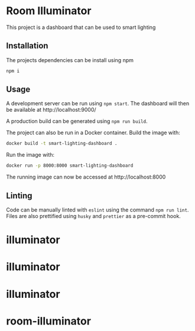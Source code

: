 # Room Illuminator

This project is a dashboard that can be used to smart lighting

## Installation

The projects dependencies can be install using npm

```bash
npm i
```

## Usage

A development server can be run using `npm start`. The dashboard will then be
available at http://localhost:9000/

A production build can be generated using `npm run build`.

The project can also be run in a Docker container.
Build the image with:

```bash
docker build -t smart-lighting-dashboard .
```

Run the image with:

```bash
docker run -p 8000:8000 smart-lighting-dashboard
```

The running image can now be accessed at http://localhost:8000

## Linting

Code can be manually linted with `eslint` using the command `npm run lint`.
Files are also prettified using `husky` and `prettier` as a pre-commit hook.

# illuminator
# illuminator
# illuminator
# room-illuminator
